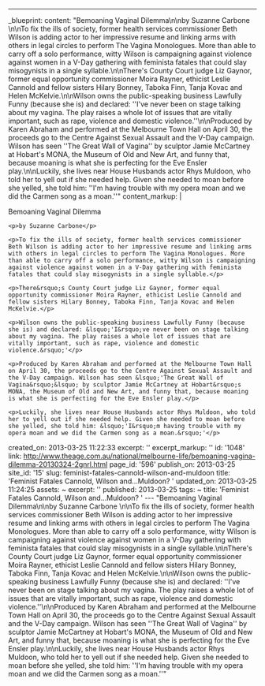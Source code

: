 ---
_blueprint:
  content: "Bemoaning Vaginal Dilemma\n\nby Suzanne Carbone \n\nTo fix the ills of
    society, former health services commissioner Beth Wilson is adding actor to her
    impressive resume and linking arms with others in legal circles to perform The
    Vagina Monologues. More than able to carry off a solo performance, witty Wilson
    is campaigning against violence against women in a V-Day gathering with feminista
    fatales that could slay misogynists in a single syllable.\n\nThere's County Court
    judge Liz Gaynor, former equal opportunity commissioner Moira Rayner, ethicist
    Leslie Cannold and fellow sisters Hilary Bonney, Taboka Finn, Tanja Kovac and
    Helen McKelvie.\n\nWilson owns the public-speaking business Lawfully Funny (because
    she is) and declared: ''I've never been on stage talking about my vagina. The
    play raises a whole lot of issues that are vitally important, such as rape, violence
    and domestic violence.''\n\nProduced by Karen Abraham and performed at the Melbourne
    Town Hall on April 30, the proceeds go to the Centre Against Sexual Assault and
    the V-Day campaign. Wilson has seen ''The Great Wall of Vagina'' by sculptor Jamie
    McCartney at Hobart's MONA, the Museum of Old and New Art, and funny that, because
    moaning is what she is perfecting for the Eve Ensler play.\n\nLuckily, she lives
    near House Husbands actor Rhys Muldoon, who told her to yell out if she needed
    help. Given she needed to moan before she yelled, she told him: ''I'm having trouble
    with my opera moan and we did the Carmen song as a moan.''"
  content_markup: |
    <p>Bemoaning Vaginal Dilemma</p>

    <p>by Suzanne Carbone</p>

    <p>To fix the ills of society, former health services commissioner Beth Wilson is adding actor to her impressive resume and linking arms with others in legal circles to perform The Vagina Monologues. More than able to carry off a solo performance, witty Wilson is campaigning against violence against women in a V-Day gathering with feminista fatales that could slay misogynists in a single syllable.</p>

    <p>There&rsquo;s County Court judge Liz Gaynor, former equal opportunity commissioner Moira Rayner, ethicist Leslie Cannold and fellow sisters Hilary Bonney, Taboka Finn, Tanja Kovac and Helen McKelvie.</p>

    <p>Wilson owns the public-speaking business Lawfully Funny (because she is) and declared: &lsquo;'I&rsquo;ve never been on stage talking about my vagina. The play raises a whole lot of issues that are vitally important, such as rape, violence and domestic violence.&rsquo;'</p>

    <p>Produced by Karen Abraham and performed at the Melbourne Town Hall on April 30, the proceeds go to the Centre Against Sexual Assault and the V-Day campaign. Wilson has seen &lsquo;'The Great Wall of Vagina&rsquo;&lsquo; by sculptor Jamie McCartney at Hobart&rsquo;s MONA, the Museum of Old and New Art, and funny that, because moaning is what she is perfecting for the Eve Ensler play.</p>

    <p>Luckily, she lives near House Husbands actor Rhys Muldoon, who told her to yell out if she needed help. Given she needed to moan before she yelled, she told him: &lsquo;'I&rsquo;m having trouble with my opera moan and we did the Carmen song as a moan.&rsquo;'</p>
  created_on: 2013-03-25 11:22:33
  excerpt: ''
  excerpt_markup: ''
  id: '1048'
  link: http://www.theage.com.au/national/melbourne-life/bemoaning-vagina-dilemma-20130324-2gnrl.html
  page_id: '596'
  publish_on: 2013-03-25
  site_id: '15'
  slug: feminist-fatales-cannold-wilson-and-muldoon
  title: 'Feminist Fatales Cannold, Wilson and...Muldoon? '
  updated_on: 2013-03-25 11:24:25
assets: ~
excerpt: ''
published: 2013-03-25
tags: ~
title: 'Feminist Fatales Cannold, Wilson and...Muldoon? '
--- "Bemoaning Vaginal Dilemma\n\nby Suzanne Carbone \n\nTo fix the ills of society,
  former health services commissioner Beth Wilson is adding actor to her impressive
  resume and linking arms with others in legal circles to perform The Vagina Monologues.
  More than able to carry off a solo performance, witty Wilson is campaigning against
  violence against women in a V-Day gathering with feminista fatales that could slay
  misogynists in a single syllable.\n\nThere's County Court judge Liz Gaynor, former
  equal opportunity commissioner Moira Rayner, ethicist Leslie Cannold and fellow
  sisters Hilary Bonney, Taboka Finn, Tanja Kovac and Helen McKelvie.\n\nWilson owns
  the public-speaking business Lawfully Funny (because she is) and declared: ''I've
  never been on stage talking about my vagina. The play raises a whole lot of issues
  that are vitally important, such as rape, violence and domestic violence.''\n\nProduced
  by Karen Abraham and performed at the Melbourne Town Hall on April 30, the proceeds
  go to the Centre Against Sexual Assault and the V-Day campaign. Wilson has seen
  ''The Great Wall of Vagina'' by sculptor Jamie McCartney at Hobart's MONA, the Museum
  of Old and New Art, and funny that, because moaning is what she is perfecting for
  the Eve Ensler play.\n\nLuckily, she lives near House Husbands actor Rhys Muldoon,
  who told her to yell out if she needed help. Given she needed to moan before she
  yelled, she told him: ''I'm having trouble with my opera moan and we did the Carmen
  song as a moan.''"
